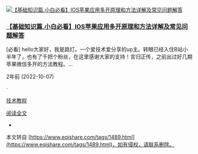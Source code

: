  [![【基础知识篇.小白必看】IOS苹果应用多开原理和方法详解及常见问题解答](https://www.eqishare.com/zb_users/upload/2022/10/202210081665205106165069.png)](https://www.eqishare.com/technology/998.html "【基础知识篇.小白必看】IOS苹果应用多开原理和方法详解及常见问题解答") 

### [【基础知识篇.小白必看】IOS苹果应用多开原理和方法详解及常见问题解答](https://www.eqishare.com/technology/998.html "【基础知识篇.小白必看】IOS苹果应用多开原理和方法详解及常见问题解答")

\[必看\] hello大家好，我是路灯。一个爱技术爱分享的up主。转眼已经入住B站小半年了，也有了千把个粉丝，在这里感谢大家的支持！言归正传，之前出过好几期苹果微信多开的方法教程。...

2年前 (2022-10-07)

_·_

[技术教程](https://www.eqishare.com/category-technology.html "2年前 (2022-10-07)发布于技术教程")

[阅读全文](https://www.eqishare.com/technology/998.html)

-

本文转自 [https://www.eqishare.com/tags/1489.html](https://www.eqishare.com/tags/1489.html)，如有侵权，请联系删除。